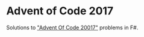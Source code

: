 # Advent of Code 2017

Solutions to ["Advent Of Code 20017"](http://adventofcode.com/2017) problems in F#.

